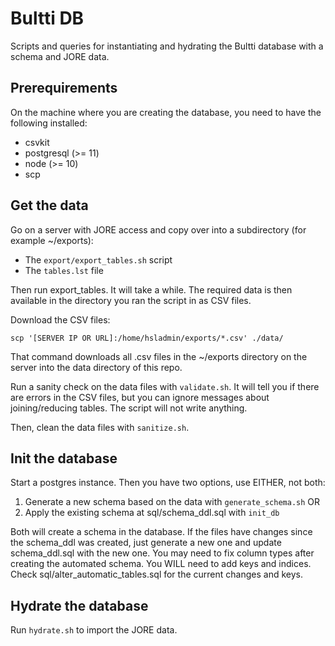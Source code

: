 # Bultti DB

Scripts and queries for instantiating and hydrating the Bultti database with a schema and JORE data.

## Prerequirements

On the machine where you are creating the database, you need to have the following installed:

- csvkit
- postgresql (>= 11)
- node (>= 10)
- scp

## Get the data

Go on a server with JORE access and copy over into a subdirectory (for example ~/exports):

- The `export/export_tables.sh` script
- The `tables.lst` file

Then run export_tables. It will take a while. The required data is then available in the directory you ran the script in as CSV files.

Download the CSV files:

```shell script
scp '[SERVER IP OR URL]:/home/hsladmin/exports/*.csv' ./data/
```

That command downloads all .csv files in the ~/exports directory on the server into the data directory of this repo.

Run a sanity check on the data files with `validate.sh`. It will tell you if there are errors in the CSV files, but you can ignore messages about joining/reducing tables. The script will not write anything.

Then, clean the data files with `sanitize.sh`.

## Init the database

Start a postgres instance. Then you have two options, use EITHER, not both:

1. Generate a new schema based on the data with `generate_schema.sh` OR
2. Apply the existing schema at sql/schema_ddl.sql with `init_db`

Both will create a schema in the database. If the files have changes since the schema_ddl was created, just generate a new one and update schema_ddl.sql with the new one. You may need to fix column types after creating the automated schema. You WILL need to add keys and indices. Check sql/alter_automatic_tables.sql for the current changes and keys.

## Hydrate the database

Run `hydrate.sh` to import the JORE data.
